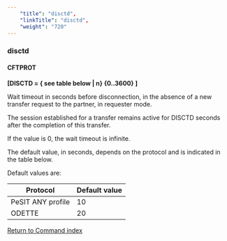```yaml
---
    "title": "disctd",
    "linkTitle": "disctd",
    "weight": "720"
---
```

<span id="disctd"></span>

### disctd

#### **CFTPROT**

****[DISCTD = { <span class="underline">see table below</span> &#124; n} {0..3600}
]****

Wait timeout in seconds before disconnection, in the absence of a new
transfer request to the partner, in requester mode.

The session established for a transfer remains active for DISCTD seconds
after the completion of this transfer.

If the value is 0, the wait timeout is infinite.

The default value, in seconds, depends on the protocol and is
indicated in the table below.

Default values are:


| Protocol  | Default value |
| --- | --- |
| PeSIT ANY profile | 10  |
| ODETTE  | 20  |


[Return to Command index](../../)
